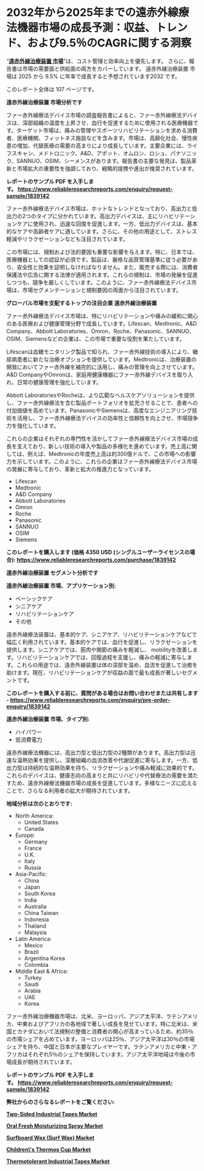 <p><h1>2032年から2025年までの遠赤外線療法機器市場の成長予測：収益、トレンド、および9.5％のCAGRに関する洞察</h1></p><p>&ldquo;<strong><a href="https://www.reliableresearchreports.com/far-infrared-therapy-device-r1839142?utm_campaign=110&utm_medium=9&utm_source=Github&utm_content=ia&utm_term=10022025&utm_id=far-infrared-therapy-device">遠赤外線治療装置 市場</a></strong>&rdquo;は、コスト管理と効率向上を優先します。 さらに、報告書は市場の需要面と供給面の両方をカバーしています。 遠赤外線治療装置 市場は 2025 から 9.5% に年率で成長すると予想されています2032 です。</p>
<p>このレポート全体は 107 ページです。</p>
<p><strong>遠赤外線治療装置 市場分析です</strong></p>
<p><p>ファー赤外線療法デバイス市場の調査報告書によると、ファー赤外線療法デバイスは、深部組織の温度を上昇させ、血行を促進するために使用される医療機器です。ターゲット市場は、痛みの管理やスポーツリハビリテーションを求める消費者、医療機関、フィットネス施設などを含みます。市場は、高齢化社会、慢性疾患の増加、代替医療の需要の高まりにより成長しています。主要企業には、ライフスキャン、メドトロニック、A&D、アボット、オムロン、ロシュ、パナソニック、SANNUO、OSIM、シーメンスがあります。報告書の主要な発見は、製品革新と市場拡大の重要性を強調しており、戦略的提携や進出が推奨されています。</p></p>
<p><strong>レポートのサンプル PDF を入手します。&nbsp;<a href="https://www.reliableresearchreports.com/enquiry/request-sample/1839142?utm_campaign=110&utm_medium=9&utm_source=Github&utm_content=ia&utm_term=10022025&utm_id=far-infrared-therapy-device">https://www.reliableresearchreports.com/enquiry/request-sample/1839142</a></strong></p>
<p><p>ファー赤外線療法デバイス市場は、ホットなトレンドとなっており、高出力と低出力の2つのタイプに分かれています。高出力デバイスは、主にリハビリテーションケアに使用され、迅速な回復を促進します。一方、低出力デバイスは、基本的なケアや高齢者ケアに適しています。さらに、その他の用途として、ストレス軽減やリラクゼーションなども注目されています。</p><p>この市場には、規制および法的要因も重要な影響を与えます。特に、日本では、医療機器としての認証が必須です。製品は、厳格な品質管理基準に従う必要があり、安全性と効果を証明しなければなりません。また、販売する際には、消費者保護法や広告に関する法律が適用されます。これらの規制は、市場の発展を促進しつつも、競争を厳しくしています。このように、ファー赤外線療法デバイス市場は、市場セグメンテーションと規制要因の両面から注目されています。</p></p>
<p><strong>グローバル市場を支配するトップの注目企業 遠赤外線治療装置</strong></p>
<p><p>ファー赤外線療法デバイス市場は、特にリハビリテーションや痛みの緩和に関心のある医療および健康管理分野で成長しています。Lifescan、Medtronic、A&D Company、Abbott Laboratories、Omron、Roche、Panasonic、SANNUO、OSIM、Siemensなどの企業は、この市場で重要な役割を果たしています。</p><p>Lifescanは血糖モニタリング製品で知られ、ファー赤外線技術の導入により、糖尿病患者に新たな治療オプションを提供しています。Medtronicは、治療装置の開発においてファー赤外線を補完的に活用し、痛みの管理を向上させています。A&D CompanyやOmronは、家庭用健康機器にファー赤外線デバイスを取り入れ、日常の健康管理を強化しています。</p><p>Abbott LaboratoriesやRocheは、より広範なヘルスケアソリューションを提供し、ファー赤外線療法を含む製品ポートフォリオを拡充させることで、患者への付加価値を高めています。PanasonicやSiemensは、高度なエンジニアリング技術を活用し、ファー赤外線療法デバイスの効率性と信頼性を向上させ、市場競争力を強化しています。</p><p>これらの企業はそれぞれの専門性を活かしてファー赤外線療法デバイス市場の成長を支えており、新しい技術の導入や製品の多様化を進めています。売上高に関しては、例えば、Medtronicの年度売上高は約300億ドルで、この市場への影響力を示しています。このように、これらの企業はファー赤外線療法デバイス市場の発展に寄与しており、革新と拡大の推進力となっています。</p></p>
<p><ul><li>Lifescan</li><li>Medtronic</li><li>A&D Company</li><li>Abbott Laboratories</li><li>Omron</li><li>Roche</li><li>Panasonic</li><li>SANNUO</li><li>OSIM</li><li>Siemens</li></ul></p>
<p><strong>このレポートを購入します (価格 4350 USD (シングルユーザーライセンスの場合):&nbsp;<a href="https://www.reliableresearchreports.com/purchase/1839142?utm_campaign=110&utm_medium=9&utm_source=Github&utm_content=ia&utm_term=10022025&utm_id=far-infrared-therapy-device">https://www.reliableresearchreports.com/purchase/1839142</a></strong></p>
<p><strong>遠赤外線治療装置 セグメント分析です</strong></p>
<p><strong>遠赤外線治療装置 市場、アプリケーション別:</strong></p>
<p><ul><li>ベーシックケア</li><li>シニアケア</li><li>リハビリテーションケア</li><li>その他</li></ul></p>
<p><p>遠赤外線療法装置は、基本的ケア、シニアケア、リハビリテーションケアなどで幅広く利用されています。基本的ケアでは、血行を促進し、リラクゼーションを提供します。シニアケアでは、筋肉や関節の痛みを軽減し、 mobilityを改善します。リハビリテーションケアでは、回復過程を支援し、痛みの軽減に寄与します。これらの用途では、遠赤外線装置は体の深部を温め、血流を促進して治癒を助けます。現在、リハビリテーションケアが収益の面で最も成長が著しいセグメントです。</p></p>
<p><strong>このレポートを購入する前に、質問がある場合はお問い合わせまたは共有します - <a href="https://www.reliableresearchreports.com/enquiry/pre-order-enquiry/1839142?utm_campaign=110&utm_medium=9&utm_source=Github&utm_content=ia&utm_term=10022025&utm_id=far-infrared-therapy-device">https://www.reliableresearchreports.com/enquiry/pre-order-enquiry/1839142</a></strong></p>
<p><strong>遠赤外線治療装置 市場、タイプ別:</strong></p>
<p><ul><li>ハイパワー</li><li>低消費電力</li></ul></p>
<p><p>遠赤外線療法機器には、高出力型と低出力型の2種類があります。高出力型は迅速な温熱効果を提供し、深層組織の血流改善や代謝促進に寄与します。一方、低出力型は持続的な温熱効果を持ち、リラクゼーションや痛み軽減に効果的です。これらのデバイスは、健康志向の高まりと共にリハビリや代替療法の需要を満たすため、遠赤外線療法機器市場の成長を促進しています。多様なニーズに応えることで、さらなる利用者の拡大が期待されています。</p></p>
<p><strong>地域分析は次のとおりです:</strong></p>
<p><ul>
    <li>
        North America:
        <ul>
            <li>United States</li>
            <li>Canada</li>
        </ul>
    </li>
    <li>
        Europe:
        <ul>
            <li>Germany</li>
            <li>France</li>
            <li>U.K.</li>
            <li>Italy</li>
            <li>Russia</li>
        </ul>
    </li>
    <li>
        Asia-Pacific:
        <ul>
            <li>China</li>
            <li>Japan</li>
            <li>South Korea</li>
            <li>India</li>
            <li>Australia</li>
            <li>China Taiwan</li>
            <li>Indonesia</li>
            <li>Thailand</li>
            <li>Malaysia</li>
        </ul>
    </li>
    <li>
        Latin America:
        <ul>
            <li>Mexico</li>
            <li>Brazil</li>
            <li>Argentina Korea</li>
            <li>Colombia</li>
        </ul>
    </li>
    <li>
        Middle East & Africa:
        <ul>
            <li>Turkey</li>
            <li>Saudi</li>
            <li>Arabia</li>
            <li>UAE</li>
            <li>Korea</li>
        </ul>
    </li>
    </ul></p>
<p><p>ファー赤外線治療機器市場は、北米、ヨーロッパ、アジア太平洋、ラテンアメリカ、中東およびアフリカの各地域で著しい成長を見せています。特に北米は、米国とカナダにおいて法規制の整備と消費者の関心が高まっているため、約35％の市場シェアを占めています。ヨーロッパは25％、アジア太平洋は30％の市場シェアを持ち、中国と日本が主要なプレイヤーです。ラテンアメリカと中東・アフリカはそれぞれ5％のシェアを保持しています。アジア太平洋地域は今後の市場成長が期待されています。</p></p>
<p><strong>レポートのサンプル PDF を入手します。&nbsp;<a href="https://www.reliableresearchreports.com/enquiry/request-sample/1839142?utm_campaign=110&utm_medium=9&utm_source=Github&utm_content=ia&utm_term=10022025&utm_id=far-infrared-therapy-device">https://www.reliableresearchreports.com/enquiry/request-sample/1839142</a></strong></p>
<p><strong></strong></p>
<p><strong></strong></p>
<p><strong></strong></p>
<p><strong></strong></p>
<p><strong>弊社からのさらなるレポートをご覧ください:</strong></p>
<p><strong><p><a href="https://github.com/gamuoodhub/Market-Research-Report-List-1/blob/main/two-sided-industrial-tapes-market.md?utm_campaign=110&utm_medium=9&utm_source=Github&utm_content=ia&utm_term=10022025&utm_id=far-infrared-therapy-device">Two-Sided Industrial Tapes Market</a></p><p><a href="https://github.com/sadimsamid/Market-Research-Report-List-1/blob/main/oral-fresh-moisturizing-spray-market.md?utm_campaign=110&utm_medium=9&utm_source=Github&utm_content=ia&utm_term=10022025&utm_id=far-infrared-therapy-device">Oral Fresh Moisturizing Spray Market</a></p><p><a href="https://github.com/aistraasinyo/Market-Research-Report-List-1/blob/main/surfboard-wax-surf-wax-market.md?utm_campaign=110&utm_medium=9&utm_source=Github&utm_content=ia&utm_term=10022025&utm_id=far-infrared-therapy-device">Surfboard Wax (Surf Wax) Market</a></p><p><a href="https://github.com/penecorodz74/Market-Research-Report-List-1/blob/main/childrens-thermos-cup-market.md?utm_campaign=110&utm_medium=9&utm_source=Github&utm_content=ia&utm_term=10022025&utm_id=far-infrared-therapy-device">Children\'s Thermos Cup Market</a></p><p><a href="https://github.com/uramalorr/Market-Research-Report-List-1/blob/main/thermotolerant-industrial-tapes-market.md?utm_campaign=110&utm_medium=9&utm_source=Github&utm_content=ia&utm_term=10022025&utm_id=far-infrared-therapy-device">Thermotolerant Industrial Tapes Market</a></p></strong></p>